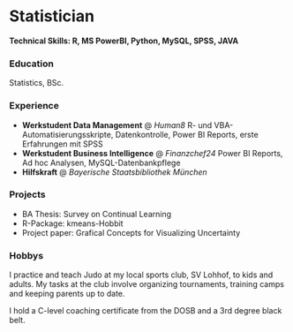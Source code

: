 # Statistician

**Technical Skills: R, MS PowerBI, Python, MySQL, SPSS, JAVA**

### Education
Statistics, BSc.

### Experience
- **Werkstudent Data Management** @ *Human8*
  R- und VBA-Automatisierungsskripte, Datenkontrolle, Power BI Reports, erste Erfahrungen mit SPSS
- **Werkstudent Business Intelligence** @ *Finanzchef24*
  Power BI Reports, Ad hoc Analysen, MySQL-Datenbankpflege
- **Hilfskraft** @ *Bayerische Staatsbibliothek München*

### Projects
- BA Thesis: Survey on Continual Learning
- R-Package: kmeans-Hobbit
- Project paper: Grafical Concepts for Visualizing Uncertainty

### Hobbys
I practice and teach Judo at my local sports club, SV Lohhof, to kids and adults.
My tasks at the club involve organizing tournaments, training camps and keeping parents up to date.  

I hold a C-level coaching certificate from the DOSB and a 3rd degree black belt.
